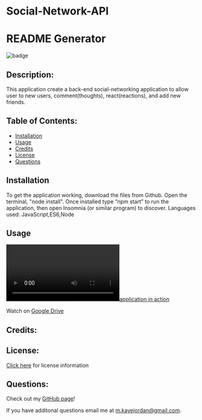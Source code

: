 # Social-Network-API

# README Generator
  ![badge](https://img.shields.io/badge/License-Unlicensed-lightgrey) 

  ## Description:
  This application create a back-end social-networking application to allow user to new users, comment(thoughts), react(reactions), and add new friends.

  ## Table of Contents:

  * [Installation](#installation)
  * [Usage](#usage)
  * [Credits](#credits)
  * [License](#license)
  * [Questions](#questions)

  ## Installation
  To get the application working, download the files from Github. Open the terminal, "node install". Once installed type “npm start” to run the application, then open Insomnia (or similar program) to discover.
  Languages used: JavaScript,ES6,Node 

  ## Usage
  [![application in action](./assets/Social-Network-API.webm)](https://drive.google.com/file/d/1gzEPJP63VIzs4NDr8PWz04KfiJe5gsLA/view)
  
  Watch on [Google Drive](https://drive.google.com/file/d/1gzEPJP63VIzs4NDr8PWz04KfiJe5gsLA/view) 

  ## Credits:
  

  
## License: 
[Click here](https://choosealicense.com/licenses/unlicense/) for license information

  ## Questions:
  Check out my [GitHub page](https://github.com/chellesjord)!

  If you have additonal questions email me at 
  <a href="mailto:m.kayejordan@gmail.com">m.kayejordan@gmail.com</a>.
  